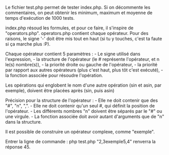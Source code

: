 Le fichier test.php permet de tester index.php.
Si on décommente les commentaires, on peut obtenir les minimum, maximum et moyenne de temps d'exécution de 1000 tests.

index.php résoud les formules, et pour ce faire, il s'inspire de "operators.php".
operators.php contient chaque opérateur.
Pour des raisons, le signe '-' doit être mis tout en haut (si tu y touches, c'est ta faute si ça marche plus :P).


Chaque opérateur contient 5 paramètres :
	- Le signe utilisé dans l'expression,
	- la structure de l'opérateur (le # représente l'opérateur, et n le(s) nombre(s)),
	- la priorité droite ou gauche de l'opérateur,
	- la priorité par rapport aux autres opérateurs (plus c'est haut, plus tôt c'est exécuté),
	- la fonction associée pour résoudre l'opération.

Les opérations qui englobent le nom d'une autre opération (sin et asin, par exemple), doivent être placées après (sin, puis asin)


Précision pour la structure de l'opérateur :
	- Elle ne doit contenir que des "#", "n", ",".
	- Elle ne doit contenir qu'un seul #, qui définit la position de l'opérateur.
	- Les différents nombres "n" doivent être séparés par le "#" ou une virgule.
	- La fonction associée doit avoir autant d'arguments que de "n" dans la structure.

Il est possible de construire un opérateur complexe, comme "exemple".

Entrer la ligne de commande : php test.php "2,3exemple5,4" 
renverra la réponse 45.